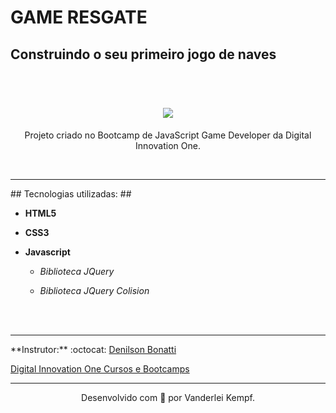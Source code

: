 # GAME RESGATE #
## Construindo o seu primeiro jogo de naves ##
<br/>
<h1 align="center">
<img src="https://ik.imagekit.io/vanderdev/Resgate_git_XQDkOTj8h.png" />
</h1>
<p align="center">Projeto criado no Bootcamp de JavaScript Game Developer da Digital Innovation One. </p>

<br/>
<hr />
## Tecnologias utilizadas: ##
<br/>

* **HTML5**

* **CSS3**

* **Javascript**

  * *Biblioteca JQuery*

  * *Biblioteca JQuery Colision*

<br/>
<br/>

<hr />
**Instrutor:** :octocat: <a href="https://github.com/denilsonbonatti">Denilson Bonatti</a>


[Digital Innovation One Cursos e Bootcamps](https://digitalinnovation.one/ "Clique e acesse agora!")
<hr />

<p align="center">Desenvolvido com 💜 por Vanderlei Kempf. </p>
